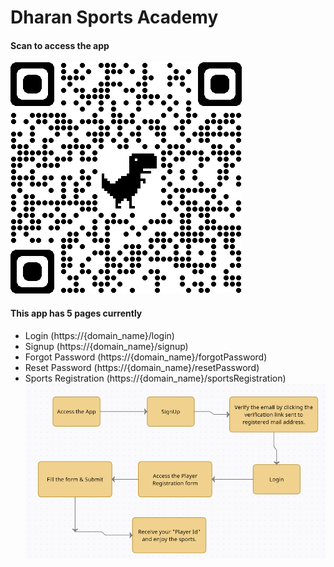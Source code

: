 # Dharan Sports Academy
#### Scan to access the app
![alt text](https://github.com/RanjithAruchamy/Deployment/blob/Dev/qrcode_dharan-sports.herokuapp.com.png?raw=true)
#### This app has 5 pages currently
- Login (https://{domain_name}/login)
- Signup (https://{domain_name}/signup)
- Forgot Password (https://{domain_name}/forgotPassword)
- Reset Password (https://{domain_name}/resetPassword)
- Sports Registration (https://{domain_name}/sportsRegistration)
![alt text](https://github.com/RanjithAruchamy/Deployment/blob/Dev/flow.png?raw=true)
